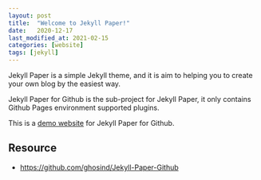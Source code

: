 ```yaml
---
layout: post
title:  "Welcome to Jekyll Paper!"
date:   2020-12-17
last_modified_at: 2021-02-15
categories: [website]
tags: [jekyll]
---
```


Jekyll Paper is a simple Jekyll theme, and it is aim to helping you to create your own blog by the easiest way.

Jekyll Paper for Github is the sub-project for Jekyll Paper, it only contains Github Pages environment supported plugins.

This is a [demo website](https://www.ghosind.com/) for Jekyll Paper for Github.

## Resource
* <https://github.com/ghosind/Jekyll-Paper-Github>

